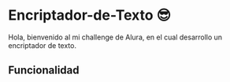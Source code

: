 # Encriptador-de-Texto 😎
Hola, bienvenido al mi challenge de Alura, en el cual desarrollo un encriptador de texto.
## Funcionalidad

